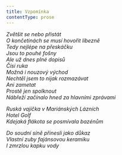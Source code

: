 ```yaml
---
title: Vzpomínka
contentType: prose
---
```


<section>

_Zvětšit se nebo přistát  
O končetinách se musí hovořit líbezně  
Tedy nejlépe na přeskáčku  
Jsou to pouhé fošny  
Ale už dnes plné dopisů  
Čísi ruka  
Možná i nouzový východ  
Nechtěl jsem to nijak rozmazávat  
Ani zametat  
Prostě jen spolknout  
Nábřeží začínalo hned za hlavními zprávami_

</section>

<section>

_Ruská vajíčka v Mariánských Lázních  
Hotel Golf  
Kdejaká flákota se posmívala bazénům_

</section>

<section>

_Do soudní síně přinesli jako důkaz  
Vlastní zuby fajánsovou keramiku  
I zmrzlou kapku vody_

</section>
